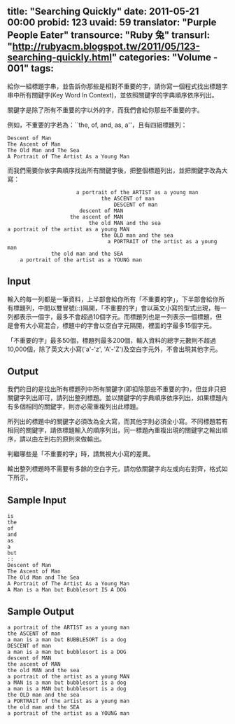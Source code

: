 title: "Searching Quickly"
date: 2011-05-21 00:00
probid: 123
uvaid: 59
translator: "Purple People Eater"
transource: "Ruby 兔"
transurl: "http://rubyacm.blogspot.tw/2011/05/123-searching-quickly.html"
categories: "Volume - 001"
tags:
---

給你一組標題字串，並告訴你那些是相對不重要的字，請你寫一個程式找出標題字串中所有關鍵字(Key Word In Context)，並依照關鍵字的字典順序依序列出。

關鍵字是除了所有不重要的字以外的字，而我們會給你那些不重要的字。

例如，不重要的字若為：``the, of, and, as, a''，且有四組標題列：

	Descent of Man
	The Ascent of Man
	The Old Man and The Sea
	A Portrait of The Artist As a Young Man

而我們需要你依字典順序找出所有關鍵字後，把整個標題列出，並把關鍵字改為大寫：

	                      a portrait of the ARTIST as a young man
	                              the ASCENT of man
	                                  DESCENT of man
	                       descent of MAN
	                    the ascent of MAN
	                          the old MAN and the sea
	a portrait of the artist as a young MAN
	                              the OLD man and the sea
	                                a PORTRAIT of the artist as a young man
	              the old man and the SEA
	    a portrait of the artist as a YOUNG man

<!-- more -->

## Input ##

輸入的每一列都是一筆資料，上半部會給你所有「不重要的字」，下半部會給你所有標題列，中間以雙冒號(::)隔開，「不重要的字」會以英文小寫的型式出現，每一列都表示一個字，最多不會超過10個字元。而標題列也是一列表示一個標題，但是會有大小寫混合，標題中的字會以空白字元隔開，裡面的字最多15個字元。

「不重要的字」最多50個，標題列最多200個，輸入資料的總字元數則不超過10,000個，除了英文大小寫('a'-'z', 'A'-'Z')及空白字元外，不會出現其他字元。

## Output ##

我們的目的是找出所有標題列中所有關鍵字(即扣除那些不重要的字)，但並非只把關鍵字列出即可，請列出整列標題。並以關鍵字的字典順序依序列出，如果標題內有多個相同的關鍵字，則亦必需重複列出此標題。

所列出的標題中的關鍵字必須改為全大寫，而其他字則必須全小寫。不同標題若有相同的關鍵字，請依標題輸入的順序列出，同一標題內重複出現的關鍵字之輸出順序，請以由左到右的原則來做輸出。

判繼哪些是「不重要的字」時，請無視大小寫的差異。

輸出整列標題時不需要有多餘的空白字元，請勿依關鍵字向左或向右對齊，格式如下所示。

## Sample Input ##

	is
	the
	of
	and
	as
	a
	but
	::
	Descent of Man
	The Ascent of Man
	The Old Man and The Sea
	A Portrait of The Artist As a Young Man
	A Man is a Man but Bubblesort IS A DOG

## Sample Output ##

	a portrait of the ARTIST as a young man
	the ASCENT of man
	a man is a man but BUBBLESORT is a dog
	DESCENT of man
	a man is a man but bubblesort is a DOG
	descent of MAN
	the ascent of MAN
	the old MAN and the sea
	a portrait of the artist as a young MAN
	a MAN is a man but bubblesort is a dog
	a man is a MAN but bubblesort is a dog
	the OLD man and the sea
	a PORTRAIT of the artist as a young man
	the old man and the SEA
	a portrait of the artist as a YOUNG man
